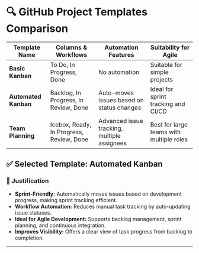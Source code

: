 # 🔍 GitHub Project Templates Comparison

| Template Name        | Columns & Workflows                      | Automation Features                         | Suitability for Agile                    |
| -------------------- | ---------------------------------------- | ------------------------------------------- | ---------------------------------------- |
| **Basic Kanban**     | To Do, In Progress, Done                 | No automation                               | Suitable for simple projects             |
| **Automated Kanban** | Backlog, In Progress, In Review, Done    | Auto-moves issues based on status changes   | Ideal for sprint tracking and CI/CD      |
| **Team Planning**    | Icebox, Ready, In Progress, Review, Done | Advanced issue tracking, multiple assignees | Best for large teams with multiple roles |

## ✅ Selected Template: **Automated Kanban**

### 🎯 Justification

- **Sprint-Friendly:** Automatically moves issues based on development progress, making sprint tracking efficient.
- **Workflow Automation:** Reduces manual task tracking by auto-updating issue statuses.
- **Ideal for Agile Development:** Supports backlog management, sprint planning, and continuous integration.
- **Improves Visibility:** Offers a clear view of task progress from backlog to completion.

---
